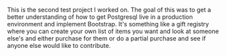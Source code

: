 This is the second test project I worked on. The goal of this was to get a better understanding of how to get Postgresql live in a production environment and implement Bootstrap. It's something like a gift registry where you can create your own list of items you want and look at someone else's and either purchase for them or do a partial purchase and see if anyone else would like to contribute.
